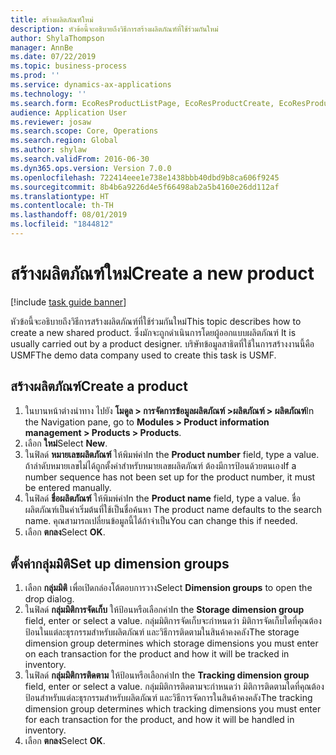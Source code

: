 ```yaml
---
title: สร้างผลิตภัณฑ์ใหม่
description: หัวข้อนี้จะอธิบายถึงวิธีการสร้างผลิตภัณฑ์ที่ใช้ร่วมกันใหม่
author: ShylaThompson
manager: AnnBe
ms.date: 07/22/2019
ms.topic: business-process
ms.prod: ''
ms.service: dynamics-ax-applications
ms.technology: ''
ms.search.form: EcoResProductListPage, EcoResProductCreate, EcoResProductDetails, EcoResProductInventoryDimensionGroups
audience: Application User
ms.reviewer: josaw
ms.search.scope: Core, Operations
ms.search.region: Global
ms.author: shylaw
ms.search.validFrom: 2016-06-30
ms.dyn365.ops.version: Version 7.0.0
ms.openlocfilehash: 722414eee1e738e1438bbb40dbd9b8ca606f9245
ms.sourcegitcommit: 8b4b6a9226d4e5f66498ab2a5b4160e26dd112af
ms.translationtype: HT
ms.contentlocale: th-TH
ms.lasthandoff: 08/01/2019
ms.locfileid: "1844812"
---
```

# <a name="create-a-new-product"></a><span data-ttu-id="5e971-103">สร้างผลิตภัณฑ์ใหม่</span><span class="sxs-lookup"><span data-stu-id="5e971-103">Create a new product</span></span>

[!include [task guide banner](../../includes/task-guide-banner.md)]

<span data-ttu-id="5e971-104">หัวข้อนี้จะอธิบายถึงวิธีการสร้างผลิตภัณฑ์ที่ใช้ร่วมกันใหม่</span><span class="sxs-lookup"><span data-stu-id="5e971-104">This topic describes how to create a new shared product.</span></span> <span data-ttu-id="5e971-105">ซึ่งมักจะถูกดำเนินการโดยผู้ออกแบบผลิตภัณฑ์ </span><span class="sxs-lookup"><span data-stu-id="5e971-105">It is usually carried out by a product designer.</span></span> <span data-ttu-id="5e971-106">บริษัทข้อมูลสาธิตที่ใช้ในการสร้างงานนี้คือ USMF</span><span class="sxs-lookup"><span data-stu-id="5e971-106">The demo data company used to create this task is USMF.</span></span>


## <a name="create-a-product"></a><span data-ttu-id="5e971-107">สร้างผลิตภัณฑ์</span><span class="sxs-lookup"><span data-stu-id="5e971-107">Create a product</span></span>
1. <span data-ttu-id="5e971-108">ในบานหน้าต่างนำทาง ไปยัง **โมดูล > การจัดการข้อมูลผลิตภัณฑ์ >ผลิตภัณฑ์ > ผลิตภัณฑ์**</span><span class="sxs-lookup"><span data-stu-id="5e971-108">In the Navigation pane, go to **Modules > Product information management > Products > Products**.</span></span>
2. <span data-ttu-id="5e971-109">เลือก **ใหม่**</span><span class="sxs-lookup"><span data-stu-id="5e971-109">Select **New**.</span></span>
3. <span data-ttu-id="5e971-110">ในฟิลด์ **หมายเลขผลิตภัณฑ์** ให้พิมพ์ค่า</span><span class="sxs-lookup"><span data-stu-id="5e971-110">In the **Product number** field, type a value.</span></span> <span data-ttu-id="5e971-111">ถ้าลำดับหมายเลขไม่ได้ถูกตั้งค่าสำหรับหมายเลขผลิตภัณฑ์ ต้องมีการป้อนด้วยตนเอง</span><span class="sxs-lookup"><span data-stu-id="5e971-111">If a number sequence has not been set up for the product number, it must be entered manually.</span></span>  
4. <span data-ttu-id="5e971-112">ในฟิลด์ **ชื่อผลิตภัณฑ์** ให้พิมพ์ค่า</span><span class="sxs-lookup"><span data-stu-id="5e971-112">In the **Product name** field, type a value.</span></span> <span data-ttu-id="5e971-113">ชื่อผลิตภัณฑ์เป็นค่าเริ่มต้นที่ใช้เป็นชื่อค้นหา </span><span class="sxs-lookup"><span data-stu-id="5e971-113">The product name defaults to the search name.</span></span> <span data-ttu-id="5e971-114">คุณสามารถเปลี่ยนข้อมูลนี้ได้ถ้าจำเป็น</span><span class="sxs-lookup"><span data-stu-id="5e971-114">You can change this if needed.</span></span>  
5. <span data-ttu-id="5e971-115">เลือก **ตกลง**</span><span class="sxs-lookup"><span data-stu-id="5e971-115">Select **OK**.</span></span>

## <a name="set-up-dimension-groups"></a><span data-ttu-id="5e971-116">ตั้งค่ากลุ่มมิติ</span><span class="sxs-lookup"><span data-stu-id="5e971-116">Set up dimension groups</span></span>
1. <span data-ttu-id="5e971-117">เลือก **กลุ่มมิติ** เพื่อเปิดกล่องโต้ตอบการวาง</span><span class="sxs-lookup"><span data-stu-id="5e971-117">Select **Dimension groups** to open the drop dialog.</span></span>
2. <span data-ttu-id="5e971-118">ในฟิลด์ **กลุ่มมิติการจัดเก็บ** ให้ป้อนหรือเลือกค่า</span><span class="sxs-lookup"><span data-stu-id="5e971-118">In the **Storage dimension group** field, enter or select a value.</span></span> <span data-ttu-id="5e971-119">กลุ่มมิติการจัดเก็บจะกำหนดว่า มิติการจัดเก็บใดที่คุณต้องป้อนในแต่ละธุรกรรมสำหรับผลิตภัณฑ์ และวิธีการติดตามในสินค้าคงคลัง</span><span class="sxs-lookup"><span data-stu-id="5e971-119">The storage dimension group determines which storage dimensions you must enter on each transaction for the product and how it will be tracked in inventory.</span></span>  
3. <span data-ttu-id="5e971-120">ในฟิลด์ **กลุ่มมิติการติดตาม** ให้ป้อนหรือเลือกค่า</span><span class="sxs-lookup"><span data-stu-id="5e971-120">In the **Tracking dimension group** field, enter or select a value.</span></span> <span data-ttu-id="5e971-121">กลุ่มมิติการติดตามจะกำหนดว่า มิติการติดตามใดที่คุณต้องป้อนสำหรับแต่ละธุรกรรมสำหรับผลิตภัณฑ์ และวิธีการจัดการในสินค้าคงคลัง</span><span class="sxs-lookup"><span data-stu-id="5e971-121">The tracking dimension group determines which tracking dimensions you must enter for each transaction for the product, and how it will be handled in inventory.</span></span>  
4. <span data-ttu-id="5e971-122">เลือก **ตกลง**</span><span class="sxs-lookup"><span data-stu-id="5e971-122">Select **OK**.</span></span>

